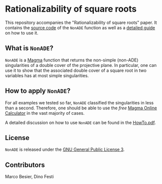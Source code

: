 # Rationalizability of square roots

This repository accompanies the "Rationalizability of square roots" paper.
It contains the [source code](https://github.com/marcobesier/rationalizability-of-square-roots/blob/master/NonADE.txt) of the `NonADE` function as well as a
[detailed guide](https://github.com/marcobesier/rationalizability-of-square-roots/blob/master/HowTo.pdf) on how to use it.

## What is `NonADE`?
`NonADE` is a [Magma](http://magma.maths.usyd.edu.au/magma/) function that returns the
non-simple (non-ADE) singularities of a double cover of the projective plane.
In particular, one can use it to show that the associated double cover
of a square root in two variables has at most simple singularities.

## How to apply `NonADE`?

For all examples we tested so far, `NonADE` classified the singularities in less than a second. Therefore, one should be able to use the *free*
[Magma Online Calculator](http://magma.maths.usyd.edu.au/calc/) in the vast majority of cases.

A detailed discussion on how to use `NonADE` can be found in the [HowTo.pdf](https://github.com/marcobesier/rationalizability-of-square-roots/blob/master/HowTo.pdf).

## License

`NonADE` is released under the
[GNU General Public License 3](http://www.gnu.org/licenses/gpl-3.0.html).

## Contributors

Marco Besier, Dino Festi
